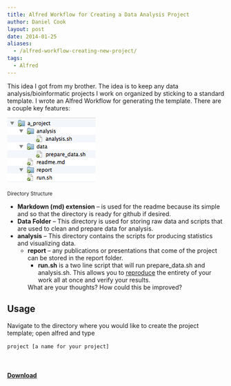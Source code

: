 ```yaml
---
title: Alfred Workflow for Creating a Data Analysis Project
author: Daniel Cook
layout: post
date: 2014-01-25
aliases:
  - /alfred-workflow-creating-new-project/
tags:
  - Alfred
---
```


This idea I got from my brother. The idea is to keep any data analysis/bioinformatic projects I work on organized by sticking to a standard template. I wrote an Alfred Workflow for generating the template. There are a couple key features:

![Directory Structure](/Screen-Shot-2014-01-20-at-12.33.18-AM.png)

<small>Directory Structure</small>

  * __Markdown (md) extension__ &#8211; is used for the readme because its simple and so that the directory is ready for github if desired.
  * **Data Folder** &#8211; This directory is used for storing raw data and scripts that are used to clean and prepare data for analysis.
  * **analysis** &#8211; This directory contains the scripts for producing statistics and visualizing data. 
      * __report__ &#8211; any publications or presentations that come of the project can be stored in the report folder. 
          * **run.sh** is a two line script that will run prepare_data.sh and analysis.sh. This allows you to [reproduce][1] the entirety of your work all at once and verify your results. </ul> 
        What are your thoughts? How could this be improved?
        
## Usage

Navigate to the directory where you would like to create the project template; open alfred and type

```bash
project [a name for your project]
```

<br />

#### [Download](/createproject.alfredworkflow)

 [1]: http://phys.org/news/2013-09-science-crisis.html